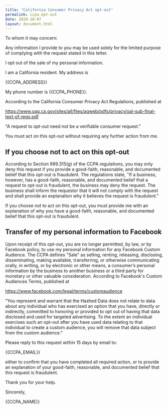 ```yaml
---
title: "California Consumer Privacy Act opt-out"
permalink: ccpa-opt-out
date: 2020-10-07
layout: document.html
---
```


To whom it may concern:

Any information I provide to you may be used solely
for the limited purpose of complying with the request
stated in this letter.

I opt out of the sale of my personal information.

I am a California resident.  My address is

{{CCPA_ADDRESS}}

My phone number is {{CCPA_PHONE}}.

According to the California Consumer Privacy Act
Regulations, published at

https://www.oag.ca.gov/sites/all/files/agweb/pdfs/privacy/oal-sub-final-text-of-regs.pdf

"A request to opt-out need not be a verifiable
consumer request."

You must act on this opt-out without requiring any
further action from me.

## If you choose not to act on this opt-out

According to Section 999.315(g) of the CCPA
regulations, you may only deny this request
if you provide a good-faith, reasonable, and
documented belief that this opt-out is fraudulent.
The regulations state, "If a business, however,
has a good-faith, reasonable, and documented belief
that a request to opt-out is fraudulent, the business
may deny the request.  The business shall inform the
requestor that it will not comply with the request
and shall provide an explanation why it believes the
request is fraudulent."

If you choose not to act on this opt-out, you must
provide me with an explanation of why you have
a good-faith, reasonable, and documented belief that
this opt-out is fraudulent.

## Transfer of my personal information to Facebook

Upon receipt of this opt-out, you are no longer
permitted, by law, or by Facebook policy, to use
my personal information for any Facebook Custom
Audience.  The CCPA defines "Sale" as selling,
renting, releasing, disclosing, disseminating, making
available, transferring, or otherwise communicating
orally, in writing, or by electronic or other means,
a consumer’s personal information by the business
to another business or a third party for monetary or
other valuable consideration.  According to Facebook's
Custom Audiences Terms, published at

https://www.facebook.com/legal/terms/customaudience

"You represent and warrant that the Hashed Data
does not relate to data about any individual who
has exercised an option that you have, directly or
indirectly, committed to honoring or provided to
opt out of having that data disclosed and used for
targeted advertising. To the extent an individual
exercises such an opt-out after you have used data
relating to that individual to create a custom
audience, you will remove that data subject from the
custom audience."

Please reply to this request within 15 days by email to:

{{CCPA_EMAIL}}

either to confirm that you have completed all
required action, or to provide an explanation of your
good-faith, reasonable, and documented belief that
this request is fraudulent.

Thank you for your help.

Sincerely,

{{CCPA_NAME}}

